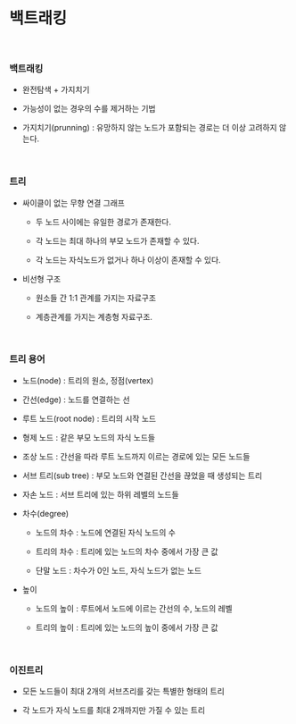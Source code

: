 # 백트래킹

<br>

### 백트래킹

- 완전탐색 + 가지치기

- 가능성이 없는 경우의 수를 제거하는 기법

- 가지치기(prunning) : 유망하지 않는 노드가 포함되는 경로는 더 이상 고려하지 않는다.

<br>

### 트리

- 싸이클이 없는 무향 연결 그래프

    - 두 노드 사이에는 유일한 경로가 존재한다.

    - 각 노드는 최대 하나의 부모 노드가 존재할 수 있다.

    - 각 노드는 자식노드가 없거나 하나 이상이 존재할 수 있다.

- 비선형 구조

    - 원소들 간 1:1 관계를 가지는 자료구조

    - 계층관계를 가지는 계층형 자료구조.

<br>

### 트리 용어

- 노드(node) : 트리의 원소, 정점(vertex)

- 간선(edge) : 노드를 연결하는 선

- 루트 노드(root node) : 트리의 시작 노드

- 형제 노드 : 같은 부모 노드의 자식 노드들

- 조상 노드 : 간선을 따라 루트 노드까지 이르는 경로에 있는 모든 노드들

- 서브 트리(sub tree) : 부모 노드와 연결된 간선을 끊었을 때 생성되는 트리

- 자손 노드 : 서브 트리에 있는 하위 레벨의 노드들

- 차수(degree)

    - 노드의 차수 : 노드에 연결된 자식 노드의 수

    - 트리의 차수 : 트리에 있는 노드의 차수 중에서 가장 큰 값

    - 단말 노드 : 차수가 0인 노드, 자식 노드가 없는 노드

- 높이

    - 노드의 높이 : 루트에서 노드에 이르는 간선의 수, 노드의 레벨

    - 트리의 높이 : 트리에 있는 노드의 높이 중에서 가장 큰 값

<br>

### 이진트리

- 모든 노드들이 최대 2개의 서브츠리를 갖는 특별한 형태의 트리

- 각 노드가 자식 노드를 최대 2개까지만 가질 수 있는 트리